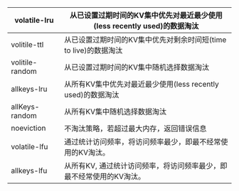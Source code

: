 | volatile-lru    | 从已设置过期时间的KV集中优先对最近最少使用(less recently used)的数据淘汰 |
| --------------- | ------------------------------------------------------------ |
| volitile-ttl    | 从已设置过期时间的KV集中优先对剩余时间短(time to live)的数据淘汰 |
| volitile-random | 从已设置过期时间的KV集中随机选择数据淘汰                     |
| allkeys-lru     | 从所有KV集中优先对最近最少使用(less recently used)的数据淘汰 |
| allKeys-random  | 从所有KV集中随机选择数据淘汰                                 |
| noeviction      | 不淘汰策略，若超过最大内存，返回错误信息                     |
| volatile-lfu    | 通过统计访问频率，将访问频率最少，即最不经常使用的KV淘汰。   |
| allkeys-lfu     | 从所有KV, 通过统计访问频率，将访问频率最少，即最不经常使用的KV淘汰。 |

